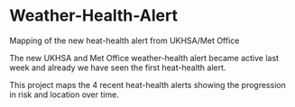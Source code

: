 # Weather-Health-Alert
Mapping of the new heat-health alert from UKHSA/Met Office

The new UKHSA and Met Office weather-health alert became active last week and already we have seen the first heat-health alert. 

This project maps the 4 recent heat-health alerts showing the progression in risk and location over time. 
